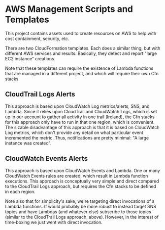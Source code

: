 AWS Management Scripts and Templates
====================================
This project contains assets used to create resources on AWS to help with
cost containment, security, etc.

There are two CloudFormation templates.  Each does a similar thing, but with different
AWS services and results.  Basically, they detect and report "large EC2 instance" creations. 
 
Note that these templates can require the existence of Lambda functions that are managed in a different
project, and which will require their own Cfn stacks
 
CloudTrail Logs Alerts
----------------------
This approach is based upon CloudWatch Log metrics/alerts, SNS, and Lambda.
Since it relies upon CloudTrail and CloudWatch Logs, which is set up in our account to gather all activity in one
trail (Ireland), the Cfn stacks for this approach only have to run in that one region, which is convenient.  The sizable 
disadvantage of this approach is that it is based on CloudWatch Log metrics, which don't provide any detail on 
what particular event incremented the metric.  Thus, notifications are pretty minimal:  "A large instance was created".


CloudWatch Events Alerts
------------------------
This approach is based upon CloudWatch Events and Lambda.  One or many CloudWatch Events rules are created, which
result in Lambda function executions.  This approach is conceptually very simple and direct compared to the CloudTrail
Logs approach, but requires the Cfn stacks to be defined in each region.

Note also that for simplicity's sake, we're targeting direct invocations of a Lambda functions.  It would probably be
more robust to instead target SNS topics and have Lambdas (and whatever else) subscribe to those topics (similar to
the CloudTrail Logs approach, above).  However, in the interest of time-boxing we just went with direct invocation.